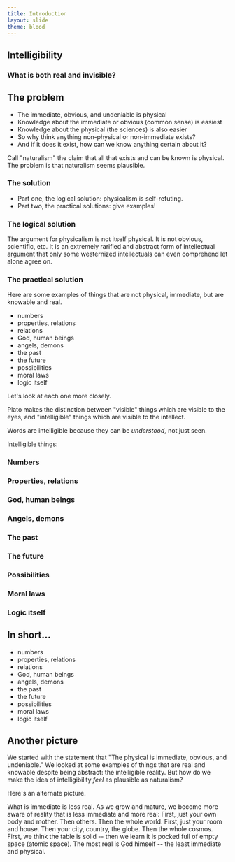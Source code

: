 ```yaml
---
title: Introduction
layout: slide
theme: blood
---
```


<section data-background=""><!--Day 1 begin-->
<section data-background="https://ichef.bbci.co.uk/wwfeatures/live/624_351/images/live/p0/3f/y6/p03fy66y.jpg" data-markdown><!--Intro slide begin-->

## Intelligibility 

### What is both real and invisible?

</section> <!--Intro slide end-->
<section data-markdown> 

## The problem 

- The immediate, obvious, and undeniable is physical
- Knowledge about the immediate or obvious (common sense) is easiest
- Knowledge about the physical (the sciences) is also easier
- So why think anything non-physical or non-immediate exists? 
- And if it does it exist, how can we know anything certain about it? 

Call "naturalism" the claim that all that exists and can be known is physical. The problem is that naturalism seems plausible. 


</section><section data-markdown> 

### The solution

- Part one, the logical solution: physicalism is self-refuting.
- Part two, the practical solutions: give examples!

</section><section data-markdown> 

### The logical solution

The argument for physicalism is not itself physical. It is not obvious, scientific, etc. It is an extremely rarified and abstract form of intellectual argument that only some westernized intellectuals can even comprehend let alone agree on.


</section><section data-markdown> 

### The practical solution

Here are some examples of things that are not physical, immediate, but are knowable and real. 

- numbers
- properties, relations
- relations
- God, human beings
- angels, demons
- the past
- the future
- possibilities
- moral laws
- logic itself

Let's look at each one more closely. 

</section><section data-markdown> 

Plato makes the distinction between "visible" things which are visible to the eyes, and "intelligible" things which are visible to the intellect. 

Words are intelligible because they can be *understood*, not just seen. 

</section><section data-markdown> 

Intelligible things: 

# Numbers

</section><section data-markdown> 

# Properties, relations

</section><section data-markdown> 

# God, human beings

</section><section data-markdown> 

# Angels, demons

</section><section data-markdown> 

# The past


</section><section data-markdown> 

# The future

</section><section data-markdown> 

# Possibilities

</section><section data-markdown> 

# Moral laws

</section><section data-markdown> 

# Logic itself

</section><section data-markdown> 


## In short... 

- numbers
- properties, relations
- relations
- God, human beings
- angels, demons
- the past
- the future
- possibilities
- moral laws
- logic itself

</section><section data-markdown> 

## Another picture

We started with the statement that "The physical is immediate, obvious, and undeniable." We looked at some examples of things that are real and knowable despite being abstract: the intelligible reality. But how do we make the idea of intelligibility *feel* as plausible as naturalism? 

Here's an alternate picture. 


</section><section data-markdown> 

What is immediate is less real. 
As we grow and mature, we become more aware of reality that is less immediate and more real: 
First, just your own body and mother. Then others. Then the whole world. 
First, just your room and house. Then your city, country, the globe. Then the whole cosmos. 
First, we think the table is solid -- then we learn it is pocked full of empty space (atomic space). 
The most real is God himself -- the least immediate and physical. 

</section><section data-markdown> 

</section>
</section><!--Day 1 end-->

